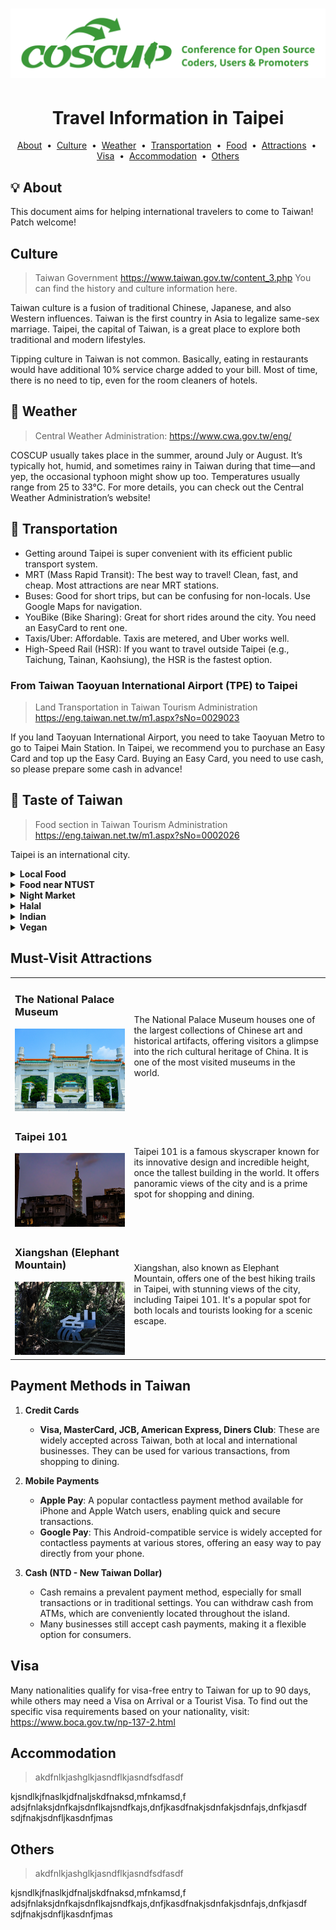 # ![coscup](coscup-logo.png)

<div align="center">
  <h1>Travel Information in Taipei</h1>
</div>

<div align="center">
  <p>
    <a href="#-about">About</a> &nbsp;&bull;&nbsp;
    <a href="#culture">Culture</a> &nbsp;&bull;&nbsp;
    <a href="#-weather">Weather</a> &nbsp;&bull;&nbsp;
    <a href="#-transportation">Transportation</a> &nbsp;&bull;&nbsp;
    <a href="#-food">Food</a> &nbsp;&bull;&nbsp;
    <a href="#must-visit-attractions">Attractions</a> &nbsp;&bull;&nbsp;
    <a href="#visa">Visa</a> &nbsp;&bull;&nbsp;
    <a href="#accommodation">Accommodation</a> &nbsp;&bull;&nbsp;
    <a href="#others">Others</a>
  </p>
</div>

## :bulb: About

This document aims for helping international travelers to come to Taiwan!
Patch welcome!

## Culture
> Taiwan Government https://www.taiwan.gov.tw/content_3.php
> You can find the history and culture information here.

Taiwan culture is a fusion of traditional Chinese, Japanese, and also Western influences.
Taiwan is the first country in Asia to legalize same-sex marriage.
Taipei, the capital of Taiwan, is a great place to explore both traditional and modern lifestyles.

Tipping culture in Taiwan is not common.
Basically, eating in restaurants would have additional 10% service charge added to your bill.
Most of time, there is no need to tip, even for the room cleaners of hotels.

## 🌈 Weather
> Central Weather Administration: https://www.cwa.gov.tw/eng/

COSCUP usually takes place in the summer, around July or August.
It’s typically hot, humid, and sometimes rainy in Taiwan during that time—and yep, the occasional typhoon might show up too.
Temperatures usually range from 25 to 33°C.
For more details, you can check out the Central Weather Administration’s website!

## 🚆 Transportation

- Getting around Taipei is super convenient with its efficient public transport system.
- MRT (Mass Rapid Transit): The best way to travel! Clean, fast, and cheap. Most attractions are near MRT stations.
- Buses: Good for short trips, but can be confusing for non-locals. Use Google Maps for navigation.
- YouBike (Bike Sharing): Great for short rides around the city. You need an EasyCard to rent one.
- Taxis/Uber: Affordable. Taxis are metered, and Uber works well.
- High-Speed Rail (HSR): If you want to travel outside Taipei (e.g., Taichung, Tainan, Kaohsiung), the HSR is the fastest option.

### From Taiwan Taoyuan International Airport (TPE) to Taipei
> Land Transportation in Taiwan Tourism Administration https://eng.taiwan.net.tw/m1.aspx?sNo=0029023
>
If you land Taoyuan International Airport, you need to take Taoyuan Metro to go to Taipei Main Station.
In Taipei, we recommend you to purchase an Easy Card and top up the Easy Card.
Buying an Easy Card, you need to use cash, so please prepare some cash in advance!

## 🧋 Taste of Taiwan
> Food section in Taiwan Tourism Administration https://eng.taiwan.net.tw/m1.aspx?sNo=0002026

Taipei is an international city. 

<details>
    <summary><b>Local Food</b></summary>

Taipei is home to a vibrant street food culture, especially in its night markets. Here are the top street foods you should try when you're in the city, along with some recommended places to enjoy them:

#### 1. **Beef Noodle Soup (牛肉麵)**
   - A signature dish of Taipei, consisting of tender beef and chewy noodles in a savory broth.
   - **Recommended Places**:
     - **(蔥燉牛肉麵)**[<a href="https://maps.app.goo.gl/9H76f98crrergqtR9" target="_blank">Google Map</a>]
     - **(林東芳牛肉麵)**[<a href="https://maps.app.goo.gl/kZXWjDs4jpMqJQYJ9" target="_blank">Google Map</a>]

#### 2. **Oyster Omelette (蚵仔煎)**
   - A popular street food made with fresh oysters, egg, and vegetables, topped with a sweet and savory sauce.
   - **Recommended Places**:
     - **(夜市肉羹蚵仔煎)**[<a href="https://maps.app.goo.gl/Ac8iKdcmaaGrSYrH8" target="_blank">Google Map</a>]

#### 3. **Bubble Tea (珍珠奶茶)**
   - Taiwan's world-famous drink made with tea, milk, and chewy tapioca pearls.
   - **Recommended Places**:

#### 4. **Taiwanese Popcorn Chicken (鹽酥雞)**
   - Crispy deep-fried chicken pieces seasoned with salt, pepper, and basil.
   - **Recommended Places**:

#### 5. **Stinky Tofu (臭豆腐)**
   - Deep-fried tofu with a strong odor but an incredibly rich flavor, usually served with pickled cabbage.
   - **Recommended Places**:

#### 6. **Gua Bao (刈包)**
   - A Taiwanese-style hamburger with braised pork belly, pickled mustard greens, and ground peanuts wrapped in a steamed bun.
   - **Recommended Places**:

#### 7. **Braised Pork Rice (滷肉飯)**
   - A comforting dish consisting of rice topped with slow-braised pork in a savory soy-based sauce.
   - **Recommended Places**:

#### 8. **Taiwanese Sausage with Sticky Rice (米腸)**
   - Grilled sausage wrapped in sticky rice and served with garlic, cucumber, and soy sauce.
   - **Recommended Places**:

#### 9. **Tian Bu La (甜不辣)**
   - Taiwanese-style tempura made from fish cakes, squid, and vegetables, served with a sweet sauce.
   - **Recommended Places**:

#### 10. **Taiwanese Fish Balls (魚丸)**
   - Chewy fish balls served in a light broth, often accompanied by vegetables.
   - **Recommended Places**:


#### 11. **Hot Star Large Fried Chicken (豪大大雞排)**
   - Known for their massive fried chicken pieces, served crispy and juicy.
   - **Recommended Places**:

---

These street foods represent the diverse and delicious food scene of Taipei, and the

</details>

<details>
    <summary><b>Food near NTUST</b></summary>
    Food near National Taiwan University of Science and Technology (NTUST) (Mostly located in the Gongguan area, near NTUST)
    <ul>
        <li>NTUST First Student Cafeteria - 美德耐 (Ping Ke Buffet): [<a href="https://maps.app.goo.gl/2avW6UjkkDbgHUwPA" target="_blank">Google Map</a>] - Affordable buffet</li>
        <li>Lan Jia Gua Bao (Steamed Sandwich): [<a href="https://maps.app.goo.gl/VveBWuYJYdWWGypY7" target="_blank">Google Map</a>] - Famous gua bao shop</li>
        <li>Kuang Yi Shi Hao: [<a href="https://g.co/kgs/6hpLeiq" target="_blank">Google Map</a>] - Brunch, light meals </li>
        <li>Gouyi Xia Izakaya (Gongguan Branch): [<a href="https://g.co/kgs/NiuryCK" target="_blank">Google Map</a>] - Japanese izakaya</li>
        <li>Shishlik Pita x Kebab Middle Eastern Restaurant: [<a href="https://g.co/kgs/46LSRTG" target="_blank">Google Map</a>] - Middle Eastern cuisine</li>
        <li>picnic Cafe: [<a href="https://g.co/kgs/aihSgZw" target="_blank">Google Map</a>] - Cafe, light meals </li>
    </ul>
</details>

<details>
    <summary><b>Night Market</b></summary>
    <ul>
        <li><b>Shilin Night Market (士林夜市)</b>: Best for classic street food.</li>
        <li><b>Raohe Night Market (饒河夜市)</b>: Famous for black pepper buns.</li>
        <li><b>Ningxia Night Market (寧夏夜市)</b>: Great for traditional Taiwanese snacks.</li>
    </ul>
</details>

<details>
    <summary><b>Halal</b></summary>
> https://eng.taiwan.net.tw/m1.aspx?sNo=0020323
</details>

<details>
    <summary><b>Indian</b></summary>
</details>

<details>
    <summary><b>Vegan</b></summary>
</details>


## Must-Visit Attractions
<table>
  <tr>
    <td>
      <h3>The National Palace Museum</h3>
      <img src="National_Palace_Museum.jpg" alt="National Palace Museum">
    </td>
    <td>
      The National Palace Museum houses one of the largest collections of Chinese art and historical artifacts, offering visitors a glimpse into the rich cultural heritage of China. It is one of the most visited museums in the world.
    </td>
  </tr>
  <tr>
    <td>
      <h3>Taipei 101</h3>
      <img src="Taipei_101.jpg" alt="Taipei 101">
    </td>
    <td>
      Taipei 101 is a famous skyscraper known for its innovative design and incredible height, once the tallest building in the world. It offers panoramic views of the city and is a prime spot for shopping and dining.
    </td>
  </tr>
  <tr>
    <td>
      <h3>Xiangshan (Elephant Mountain)</h3>
      <img src="Xiangshan.jpg" alt="Xiangshan">
    </td>
    <td>
      Xiangshan, also known as Elephant Mountain, offers one of the best hiking trails in Taipei, with stunning views of the city, including Taipei 101. It's a popular spot for both locals and tourists looking for a scenic escape.
    </td>
  </tr>
</table>

## Payment Methods in Taiwan

1. **Credit Cards**
   - **Visa, MasterCard, JCB, American Express, Diners Club**: These are widely accepted across Taiwan, both at local and international businesses. They can be used for various transactions, from shopping to dining.

2. **Mobile Payments**
   - **Apple Pay**: A popular contactless payment method available for iPhone and Apple Watch users, enabling quick and secure transactions.
   - **Google Pay**: This Android-compatible service is widely accepted for contactless payments at various stores, offering an easy way to pay directly from your phone.

3. **Cash (NTD - New Taiwan Dollar)**
   - Cash remains a prevalent payment method, especially for small transactions or in traditional settings. You can withdraw cash from ATMs, which are conveniently located throughout the island.
   - Many businesses still accept cash payments, making it a flexible option for consumers.

## Visa

Many nationalities qualify for visa-free entry to Taiwan for up to 90 days, while others may need a Visa on Arrival or a Tourist Visa. To find out the specific visa requirements based on your nationality, visit: https://www.boca.gov.tw/np-137-2.html

## Accommodation
> akdfnlkjashglkjasndflkjasndfsdfasdf

kjsndlkjfnaslkjdfnaljskdfnaksd,mfnkamsd,f
adsjfnlaksjdnfkajsdnflkajsndfkajs,dnfjkasdfnakjsdnfakjsdnfajs,dnfkjasdf
sdjfnakjsdnfljkasdnfjmas

## Others
> akdfnlkjashglkjasndflkjasndfsdfasdf

kjsndlkjfnaslkjdfnaljskdfnaksd,mfnkamsd,f
adsjfnlaksjdnfkajsdnflkajsndfkajs,dnfjkasdfnakjsdnfakjsdnfajs,dnfkjasdf
sdjfnakjsdnfljkasdnfjmas

